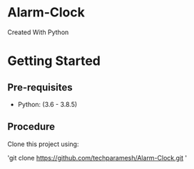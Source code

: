 # Alarm-Clock
Created With Python
# Getting Started

## Pre-requisites
* Python: (3.6 - 3.8.5)
## Procedure
Clone this project using:

'git clone https://github.com/techparamesh/Alarm-Clock.git '
